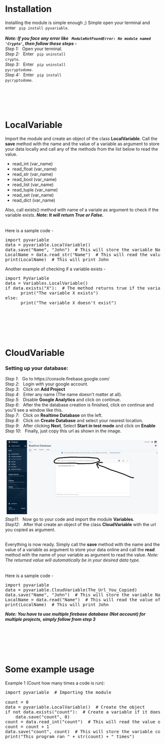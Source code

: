 # Installation
Installing the module is simple enough ;)
Simple open your terminal and enter <code> pip install pyvariable</code>.</br></br>
<b><i>Note: If you face any error like <code> ModuleNotFoundError: No module named 'Crypto'</code>, then follow these steps - </i></b></br>
<i>Step 1:</i> &nbsp; Open your terminal. </br>
<i>Step 2:</i> &nbsp; Enter <code> pip uninstall crypto</code>. </br>
<i>Step 3:</i> &nbsp; Enter <code> pip uninstall pycryptodome</code>. </br>
<i>Step 4:</i> &nbsp; Enter <code> pip install pycryptodome</code>.

</br></br></br></br>

# LocalVariable
Import the module and create an object of the class <b>LocalVariable</b>. Call the <b>save</b> method with the name and the value of a variable as argument to store your data locally and call any of the methods from the list below to read the value. </br>
<ul>
      <li> read_int (var_name) </li>
      <li> read_float (var_name) </li>
      <li> read_str (var_name) </li>
      <li> read_bool (var_name) </li>
      <li> read_list (var_name) </li>
      <li> read_tuple (var_name) </li>
      <li> read_set (var_name) </li>
      <li> read_dict (var_name) </li>
</ul>
Also, call exists() method with name of a variale as argument to check if the variable exists. <b><i>Note: It will return True or False.</i></b></br>
</br></br>
Here is a sample code -
<pre>
import pyvariable
data = pyvariable.LocalVariable()
data.save("Name", "John")  # This will store the variable Name with the value John
LocalName = data.read_str("Name")  # This will read the value of Name from files and store in LocalName
print(LocalName)  # This will print John
</pre>
Another example of checking if a variable exists -
<pre>
import PyVariable
data = Variables.LocalVariable()
if data.exists("X"):  # The method returns true if the variable exists
      print("The variable X exists")
else:
      print("The variable X doesn't exist")
</pre>

</br></br></br></br></br>
# CloudVariable
<h3>Setting up your database:</h3>
<i>Step 1</i>: &nbsp; Go to https://console.firebase.google.com/ </br>
<i>Step 2</i>: &nbsp; Login with your google account. </br>
<i>Step 3</i>: &nbsp; Click on <b>Add Project</b></br>
<i>Step 4</i>: &nbsp; Enter any name (The name doesn't matter at all). </br>
<i>Step 5</i>: &nbsp; Disable <b>Google Analytics</b> and click on continue. </br>
<i>Step 6</i>: &nbsp; After the the database creation is finished, click on continue and you'll see a window like this. </br>
<i>Step 7</i>: &nbsp; Click on <b>Realtime Database</b> on the left. </br>
<i>Step 8</i>: &nbsp; Click on <b>Create Database</b> and select your nearest location. </br>
<i>Step 9</i>: &nbsp; After clicking <b>Next</b>, Select <b>Start in test mode</b> and click on <b>Enable</b> </br>
<i>Step 10</i>: &nbsp; Finally, just copy this url as shown in the image.</br></br>
<p align="CENTER" style="margin:5px;"><img src="step10.jpg" alt="Step 10" width = 800></p>
<i>Step11</i>: &nbsp; Now go to your code and import the module <b>Variables</b>.</br>
<i>Step12</i>: &nbsp; After that create an object of the class <b>CloudVariable</b> with the url you copied as argument. </br></br>

Everything is now ready. Simply call the <b>save</b> method with the name and the value of a variable as argument to store your data online and call the <b>read</b> method with the name of your variable as argument to read the value. <i>Note: The returned value will automatically be in your desired data type.</i></br>
</br></br>
Here is a sample code -
<pre>
import pyvariable
data = pyvariable.CloudVariable(The_Url_You_Copied)
data.save("Name", "John")  # This will store the variable Name with the value John
LocalName = data.read("Name")  # This will read the value of Name from your database and store in LocalName
print(LocalName)  # This will print John
</pre>
<b><i>Note: You have to use multiple firebase database (Not account) for multiple projects, simply follow from step 3</i></b>

</br></br></br></br></br>

# Some example usage
Example 1 (Count how many times a code is run):
<pre>
import pyvariable  # Importing the module

count = 0
data = pyvariable.LocalVariable()  # Create the object
if not data.exists("count"):  # Create a variable if it doesn't exist
    data.save("count", 0)
count = data.read_int("count")  # This will read the value of count and store in count variable
count = count + 1
data.save("count", count)  # This will store the variable count with the value John
print("This program ran " + str(count) + " times")

</pre>
